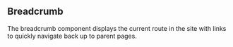 ## Breadcrumb

The breadcrumb component displays the current route in the site with links to quickly navigate back up to parent pages.
